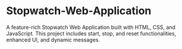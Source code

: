 # Stopwatch-Web-Application
A feature-rich Stopwatch Web Application built with HTML, CSS, and JavaScript. This project includes start, stop, and reset functionalities, enhanced UI, and dynamic messages.
